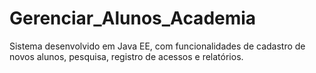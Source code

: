 # Gerenciar_Alunos_Academia

Sistema desenvolvido em Java EE, com funcionalidades de cadastro de novos alunos, pesquisa, registro de acessos e relatórios.
